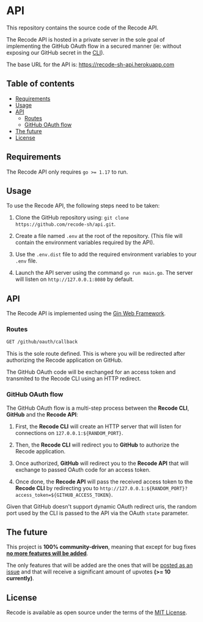 # API

This repository contains the source code of the Recode API.

The Recode API is hosted in a private server in the sole goal of implementing the GitHub OAuth flow in a secured manner (ie: without exposing our GitHub secret in the <a href="https://github.com/recode-sh/cli">CLI</a>).

The base URL for the API is: <a href="https://recode-sh-api.herokuapp.com">https://recode-sh-api.herokuapp.com</a>

## Table of contents
- [Requirements](#requirements)
- [Usage](#usage)
- [API](#api)
  - [Routes](#routes)
  - [GitHub OAuth flow](#github-oauth-flow)
- [The future](#the-future)
- [License](#license)

## Requirements

The Recode API only requires `go >= 1.17` to run.

## Usage

To use the Recode API, the following steps need to be taken:

1. Clone the GitHub repository using: `git clone https://github.com/recode-sh/api.git`.

2. Create a file named `.env` at the root of the repository. (This file will contain the environment variables required by the API).

3. Use the `.env.dist` file to add the required environment variables to your `.env` file. 

4. Launch the API server using the command `go run main.go`. The server will listen on `http://127.0.0.1:8080` by default.


## API

The Recode API is implemented using the [Gin Web Framework](https://github.com/gin-gonic/gin).

### Routes

```bash
GET /github/oauth/callback
```

This is the sole route defined. This is where you will be redirected after authorizing the Recode application on GitHub.

The GitHub OAuth code will be exchanged for an access token and transmited to the Recode CLI using an HTTP redirect.

### GitHub OAuth flow

The GitHub OAuth flow is a multi-step process between the **Recode CLI**, **GitHub** and the **Recode API**:

1. First, the **Recode CLI** will create an HTTP server that will listen for connections on `127.0.0.1:${RANDOM_PORT}`.

2. Then, the **Recode CLI** will redirect you to **GitHub** to authorize the Recode application.

3. Once authorized, **GitHub** will redirect you to the **Recode API** that will exchange to passed OAuth code for an access token.

4. Once done, the **Recode API** will pass the received access token to the **Recode CLI** by redirecting you to `http://127.0.0.1:${RANDOM_PORT}?access_token=${GITHUB_ACCESS_TOKEN}`.

Given that GitHub doesn't support dynamic OAuth redirect uris, the random port used by the CLI is passed to the API via the OAuth `state` parameter. 

## The future

This project is **100% community-driven**, meaning that except for bug fixes <ins>**no more features will be added**</ins>. 

The only features that will be added are the ones that will be [posted as an issue](https://github.com/recode-sh/cli/issues/new) and that will receive a significant amount of upvotes **(>= 10 currently)**.

## License

Recode is available as open source under the terms of the [MIT License](http://opensource.org/licenses/MIT).
